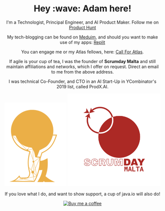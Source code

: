 <h1 align='center'>Hey :wave: Adam here!</h1>
<p align='center'>
I'm a Technologist, Principal Engineer, and AI Product Maker. Follow me on <a href="https://www.producthunt.com/@adam_darmanin1">Product Hunt</a>
</p>
<p align='center'>My tech-blogging can be found on <a href="https://medium.com/@adamdarmanin">Meduim</a>, and should you want to make use of my apps: <a href="https://replit.com/@radmada">Replit</a>
</p>
<p align='center'>You can engage me or my Atlas fellows,  here: <a href="https://callforatlas.com/contactus">Call For Atlas</a>.</p>
<p align='center'>If agile is your cup of tea, I was the founder of <b>Scrumday Malta</b> and still maintain affiliations and networks, which I offer on request. Direct an email to me from the above address.</p>
<p align='center'>I was technical Co-Founder, and CTO in an AI Start-Up in YCombinator's 2019 list, called ProdX.AI.</p>

<p align="center">
  <a href="https://callforatlas.com"><img width="200" src="https://github.com/adamd1985/adamd1985/blob/master/cfalogo.png" alt="Social banner for Call for Atlas"></a>
  <img width="300" src="https://github.com/adamd1985/adamd1985/blob/master/sdm-logo-transpr.png" alt="Social banner for Call for Scrumday Malta">
</p>

<p align='center'>If you love what I do, and want to show support, a cup of java.io will also do!</p>
<p align="center">
    <a href="https://www.buymeacoffee.com/AdamadA">
    <img width="450" src="https://img.buymeacoffee.com/api/?url=aHR0cHM6Ly9jZG4uYnV5bWVhY29mZmVlLmNvbS91cGxvYWRzL3Byb2ZpbGVfcGljdHVyZXMvMjAyMi8wOC9IOEFwTHBXNmcxZVBjR1NnLmpwZ0AzMDB3XzBlLndlYnA=&creator=AdamadA&design_code=1&design_color=%23ff813f&slug=AdamadA" alt="Buy me a coffee"/>
  </a>
  </p>
</p>
